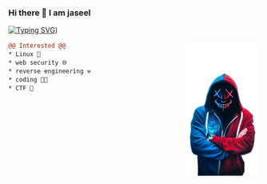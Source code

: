 ### Hi there 👋 I am jaseel

[![Typing SVG](https://readme-typing-svg.herokuapp.com?font=Fira+Code&pause=1000&color=14FF16&width=435&lines=%24+echo+%22A+Cyber+Security+Enthusiast%22;%24+echo+%22BCA+Student%22;%24+echo+%22Self+Learner%22;%23+echo+%22CTF+Player+%F0%9F%9A%A9%22)](https://github.com/Jazeye))

   <img src="https://github.com/Jazeye/Jazeye/blob/main/bg.png" align="right" width="30%"/>

```diff
@@ Interested @@
* Linux 🐧
* web security 🌐
* reverse engineering ⚒️
* coding 👨‍💻
* CTF 🚩
```

<!--<img src="" alt="TryHackMe"> -->
